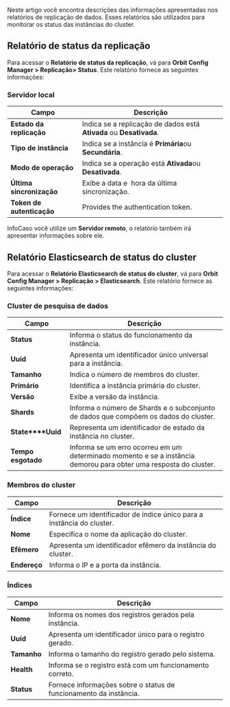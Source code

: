 Neste artigo você encontra descrições das informações apresentadas nos relatórios de replicação de dados. Esses relatórios são utilizados para monitorar os status das instâncias do cluster.   

## Relatório de status da replicação

Para acessar o **Relatório de status da replicação**, vá para **Orbit Config Manager \> Replicação\> Status**. Este relatório fornece as seguintes informações:

### Servidor local



| **Campo** | **Descrição** |
| --- | --- |
| **Estado da replicação** | Indica se a replicação de dados está **Ativada** ou **Desativada**. |
| **Tipo de instância** | Indica se a instância é **Primária**ou **Secundária**. |
| **Modo de operação** | Indica se a operação está **Ativada**ou **Desativada**. |
| **Última sincronização** | Exibe a data e  hora da última sincronização. |
| **Token de autenticação** | Provides the authentication token. |

InfoCaso você utilize um **Servidor remoto**, o relatório também irá apresentar informações sobre ele.

## Relatório Elasticsearch de status do cluster

Para acessar o **Relatório Elasticsearch de status do cluster**, vá para **Orbit Config Manager \> Replicação \> Elasticsearch**. Este relatório fornece as seguintes informações:

### Cluster de pesquisa de dados



| **Campo** | **Descrição** |
| --- | --- |
| **Status** | Informa o status do funcionamento da instância. |
| **Uuid** | Apresenta um identificador único universal para a instância. |
| **Tamanho** | Indica o número de membros do cluster. |
| **Primário** | Identifica a instância primária do cluster. |
| **Versão** | Exibe a versão da instância. |
| **Shards** | Informa o número de Shards e o subconjunto de dados que compõem os dados do cluster. |
| **State****Uuid** | Representa um identificador de estado da instância no cluster. |
| **Tempo esgotado** | Informa se um erro ocorreu em um determinado momento e se a instância demorou para obter uma resposta do cluster. |

### Membros do cluster



| **Campo** | **Descrição** |
| --- | --- |
| **Índice** | Fornece um identificador de índice único para a instância do cluster. |
| **Nome** | Especifica o nome da aplicação do cluster. |
| **Efêmero** | Apresenta um identificador efêmero da instância do cluster. |
| **Endereço** | Informa o IP e a porta da instância. |

### Índices



| **Campo** | **Descrição** |
| --- | --- |
| **Nome** | Informa os nomes dos registros gerados pela instância. |
| **Uuid** | Apresenta um identificador único para o registro gerado. |
| **Tamanho** | Informa o tamanho do registro gerado pelo sistema. |
| **Health** | Informa se o registro está com um funcionamento correto. |
| **Status** | Fornece informações sobre o status de funcionamento da instância. |

